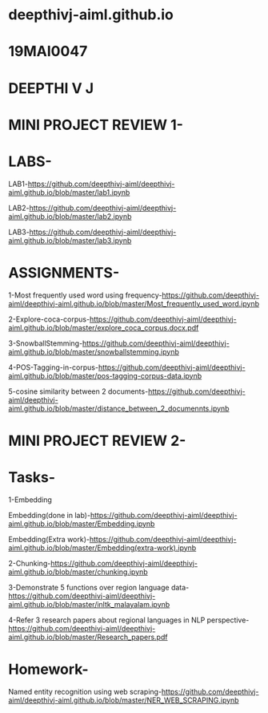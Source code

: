 # deepthivj-aiml.github.io
# 19MAI0047
# DEEPTHI V J

# MINI PROJECT REVIEW 1-

# LABS-

LAB1-https://github.com/deepthivj-aiml/deepthivj-aiml.github.io/blob/master/lab1.ipynb

LAB2-https://github.com/deepthivj-aiml/deepthivj-aiml.github.io/blob/master/lab2.ipynb

LAB3-https://github.com/deepthivj-aiml/deepthivj-aiml.github.io/blob/master/lab3.ipynb

# ASSIGNMENTS-

1-Most frequently used word using frequency-https://github.com/deepthivj-aiml/deepthivj-aiml.github.io/blob/master/Most_frequently_used_word.ipynb

2-Explore-coca-corpus-https://github.com/deepthivj-aiml/deepthivj-aiml.github.io/blob/master/explore_coca_corpus.docx.pdf

3-SnowballStemming-https://github.com/deepthivj-aiml/deepthivj-aiml.github.io/blob/master/snowballstemming.ipynb

4-POS-Tagging-in-corpus-https://github.com/deepthivj-aiml/deepthivj-aiml.github.io/blob/master/pos-tagging-corpus-data.ipynb

5-cosine similarity between 2 documents-https://github.com/deepthivj-aiml/deepthivj-aiml.github.io/blob/master/distance_between_2_documennts.ipynb


# MINI PROJECT REVIEW 2-

# Tasks-
1-Embedding

Embedding(done in lab)-https://github.com/deepthivj-aiml/deepthivj-aiml.github.io/blob/master/Embedding.ipynb

Embedding(Extra work)-https://github.com/deepthivj-aiml/deepthivj-aiml.github.io/blob/master/Embedding(extra-work).ipynb

2-Chunking-https://github.com/deepthivj-aiml/deepthivj-aiml.github.io/blob/master/chunking.ipynb

3-Demonstrate 5 functions over region language data-https://github.com/deepthivj-aiml/deepthivj-aiml.github.io/blob/master/inltk_malayalam.ipynb

4-Refer 3 research papers about regional languages in NLP perspective-https://github.com/deepthivj-aiml/deepthivj-aiml.github.io/blob/master/Research_papers.pdf


# Homework-

Named entity recognition using web scraping-https://github.com/deepthivj-aiml/deepthivj-aiml.github.io/blob/master/NER_WEB_SCRAPING.ipynb
